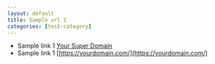 ```yaml
---
layout: default
title: Sample url 1
categories: [test-category]
---
```


* Sample link 1 [Your Super Domain](https://yourdomain.com/)
* Sample link 1 [https://yourdomain.com/](https://yourdomain.com/)